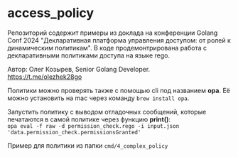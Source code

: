 # access_policy

Репозиторий содержит примеры из доклада на конференции Golang Conf 2024 "Декларативная платформа управления доступом: от ролей к динамическим политикам".
В коде продемонтрирована работа с декларативными политиками доступа на языке rego.

Автор: Олег Козырев, Senior Golang Developer.  
https://t.me/olezhek28go

Политики можно проверять также с помощью cli под названием **opa**.
Её можно установить на mac через команду `brew install opa`.

Запустить политику с выводом отладочных сообщений, которые печатаются в самой политике через функцию **print()**:  
`opa eval -f raw -d permission_check.rego -i input.json 'data.permission_check.permissionsGranted'`

Пример для политики из папки `cmd/4_complex_policy`
